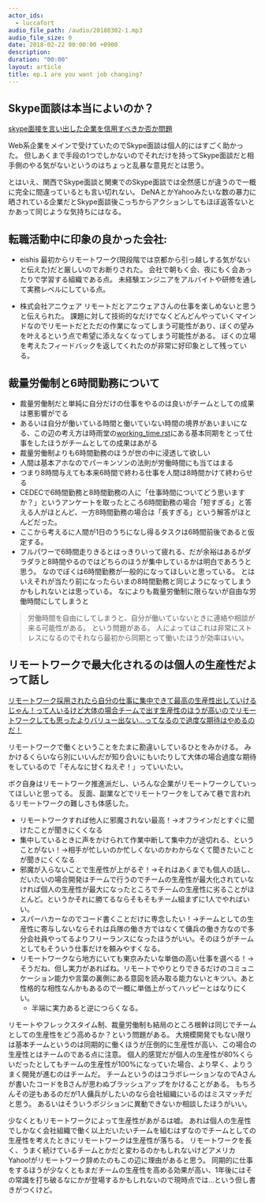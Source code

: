 ```yaml
---
actor_ids:
  - luccafort
audio_file_path: /audio/20180302-1.mp3
audio_file_size: 0
date: 2018-02-22 00:00:00 +0900
description: 
duration: "00:00"
layout: article
title: ep.1 are you want job changing?
---
```


## Skype面談は本当によいのか？
[skype面接を言い出した企業を信用すべきか否か問題](http://catnightwalker.hatenablog.com/entry/cri_skype)

Web系企業をメインで受けていたのでSkype面談は個人的にはすごく助かった。
但しあくまで手段の1つでしかないのでそれだけを持ってSkype面談だと相手側のやる気がないというのはちょっと乱暴な意見だとは思う。

とはいえ、関西でSkype面談と関東でのSkype面談では全然感じが違うので一概に完全に間違っているとも言い切れない。
DeNAとかYahooみたいな数の暴力に晒されている企業だとSkype面談後こっちからアクションしてもほぼ返答ないとかあって同じような気持ちにはなる。

## 転職活動中に印象の良かった会社:
- eishis
最初からリモートワーク(現段階では京都から引っ越しする気がないと伝えた)だと厳しいのでお断りされた。
会社で朝もく会、夜にもく会あったりで学習する組織である点。
未経験エンジニアをアルバイトや研修を通して実務レベルにしている点。

- 株式会社アニウェア
リモートだとアニウェアさんの仕事を楽しめないと思うと伝えられた。
課題に対して技術的なだけでなくどんどんやっていくマインドなのでリモートだとただの作業になってしまう可能性があり、ぼくの望みを叶えるという点で希望に添えなくなってしまう可能性がある。
ぼくの立場を考えたフィードバックを返してくれたのが非常に好印象として残っている。

## 裁量労働制と6時間勤務について

- 裁量労働制だと単純に自分だけの仕事をやるのは良いがチームとしての成果は悪影響がでる
- あるいは自分が働いている時間と働いていない時間の境界があいまいになる、この辺の考え方は時雨堂の[working_time.rst](https://gist.github.com/voluntas/85a6a7b5fcacbab72cd342a4056d8cfd)にある基本同期をとって仕事をしたほうがチームとしての成果はあがる
- 裁量労働制よりも6時間勤務のほうが世の中に浸透して欲しい
- 人間は基本アホなのでパーキンソンの法則が労働時間にも当てはまる
- つまり8時間与えても本来6時間で終わる仕事を人間は8時間かけて終わらせる
- CEDECで6時間勤務と8時間勤務の人に「仕事時間についてどう思いますか？」というアンケートを取ったところ6時間勤務の場合「短すぎる」と答える人がほとんど、一方8時間勤務の場合は「長すぎる」という解答がほとんどだった。
- ここから考えるに人間が1日のうちになし得るタスクは6時間前後であると仮定する。
- フルパワーで6時間走りきるとはっきりいって疲れる、だが余裕はあるがダラダラと8時間やるのではどちらのほうが集中しているかは明白であろうと思う。
なのでぼくは6時間勤務が一般的になってほしいと思っている。
とはいえそれが当たり前になったらいまの8時間勤務と同じようになってしまうかもしれないとは思っている。
なによりも裁量労働制に限らないが自由な労働時間にしてしまうと
> 労働時間を自由にしてしまうと、自分が働いていないときに連絡や相談が来る可能性がある。
という問題がある。
人によってはこれは非常にストレスになるのでそれなら最初から同期とって働いたほうが効率はいい。

## リモートワークで最大化されるのは個人の生産性だよって話し

[リモートワーク採用されたら自分の仕事に集中できて最高の生産性出していけるじゃん！って人いるけど大体の場合チームで出す生産性のほうが高いのでリモートワークしても思ったよりバリュー出ない…ってなるので過度な期待はやめるのだ！](https://twitter.com/lucca0show/status/969006480866271232)

リモートワークで働くということをたまに勘違いしているひとをみかける。
みかけるくらいなら別にいいんだが知り合いにもいたりして大体の場合過度な期待をしているので「そんなに甘くねえぞ！」っていいたい。

ボク自身はリモートワーク推進派だし、いろんな企業がリモートワークしていってほしいと思ってる。
反面、副業などでリモートワークをしてみて巷で言われるリモートワークの難しさも体感した。

- リモートワークすれば他人に邪魔されない最高！→オフラインだとすぐに聞けたことが聞きにくくなる
- 集中しているときに声をかけられて作業中断して集中力が途切れる、ということがない！→相手が忙しいのか忙しくないのかわからなくて聞きたいことが聞きにくくなる
- 邪魔が入らないことで生産性が上がるぞ！→それはあくまでも個人の話し、だいたいの場合開発はチームで行うのでチームの生産性が最大化されていなければ個人の生産性が最大になったところでチームの生産性に劣ることがほとんど。というかそれに勝てるならそもそもチーム組まずに1人でやればいい。
- スパーハカーなのでコード書くことだけに専念したい！→チームとしての生産性に寄与しないならそれは兵隊の働き方ではなくて傭兵の働き方なので多分会社員やってるよりフリーランスになったほうがいい。そのほうがチームとしてもそういう仕事だけを頼みやすくなる。
- リモートワークなら地方にいても東京みたいな単価の高い仕事を選べる！→そうだね、但し実力があればね。リモートでやりとりできるだけのコミュニケーション能力や言葉の裏側にある意図を読み取る能力ないとキツい。あと性格的な相性なんかもあるので一概に単価上がってハッピーとはなりにくい。
  - 半端に実力あると逆につらくなる。

リモートやフレックスタイム制、裁量労働制も結局のところ根幹は同じでチームとしての生産性をどう高めるか？という問題がある。
大規模開発でもない限りは基本チームというのは同期的に働くほうが圧倒的に生産性が高い、この場合の生産性とはチームのである点に注意。
個人的感覚だが個人の生産性が80%くらいだったとしてもチームの生産性が100%になっていた場合、より早く、よりうまく開発が進むのはチームだ。
チームというのはコラボレーションなのでAさんが書いたコードをBさんが思わぬブラッシュアップをかけることがある。
もちろんその逆もあるのだが1人傭兵がしたいのなら会社組織にいるのはミスマッチだと思う。
あるいはそういうポジションに異動できないか相談したほうがいい。

少なくともリモートワークによって生産性があがるは嘘。
あれは個人の生産性でしかなく会社組織で働く以上だいたいチームを組むはずなのでチームとしての生産性を考えたときにリモートワークは生産性が落ちる。
リモートワークを長く、うまく続けているチームとかだと変わるのかもしれないけどアメリカYahoo!がリモートワーク辞めたのもこの辺に理由があると思う。
同期的に仕事をするほうが少なくともまだチームの生産性を高める効果が高い、1年後にはその常識を打ち破るなにかが登場するかもしれないので現時点では…という但し書きがつくけど。
